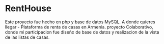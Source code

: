 # RentHouse
Este proyecto fue hecho en php y base de datos MySQL.
A donde quieres llegar - Plataforma de renta de casas en Armenia.
 proyecto Colaborativo, donde mi participacion fue diseño de base de datos y realizacion de la vista de las listas de casas. 
